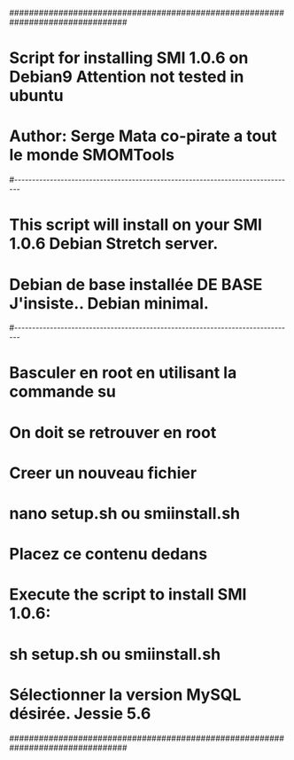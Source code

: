 ################################################################################
# Script for installing SMI 1.0.6 on Debian9 Attention not tested in ubuntu
# Author: Serge Mata co-pirate a tout le monde SMOMTools
#-------------------------------------------------------------------------------
# This script will install on your SMI 1.0.6 Debian Stretch server.
# Debian de base installée DE BASE J'insiste.. Debian minimal.
#-------------------------------------------------------------------------------
#  Basculer en root en utilisant la commande su 
#  On doit se retrouver en root 
#  Creer un nouveau fichier 
#  nano setup.sh ou smiinstall.sh
#       Placez ce contenu dedans 
#       Execute the script to install SMI 1.0.6:
#  sh setup.sh ou smiinstall.sh
#  Sélectionner la version MySQL désirée. Jessie 5.6
################################################################################
